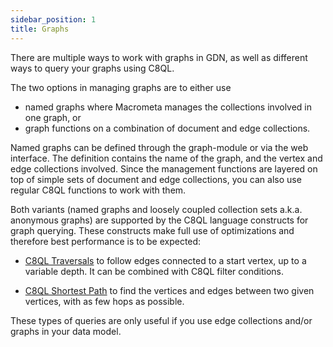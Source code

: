 ```yaml
---
sidebar_position: 1
title: Graphs
---
```


There are multiple ways to work with graphs in GDN, as well as different ways to query your graphs using C8QL.

The two options in managing graphs are to either use

- named graphs where Macrometa manages the collections involved in one graph, or
- graph functions on a combination of document and edge collections.

Named graphs can be defined through the graph-module or via the web interface. The definition contains the name of the graph, and the vertex and edge collections involved. Since the management functions are layered on top of simple sets of document and edge collections, you can also use regular C8QL functions to work with them.

Both variants (named graphs and loosely coupled collection sets a.k.a. anonymous graphs) are supported by the C8QL language constructs for graph querying. These constructs make full use of optimizations and therefore best performance is to be expected:

- [C8QL Traversals](traversals.md) to follow edges connected to a start vertex, up to a variable depth. It can be combined with C8QL filter conditions.

- [C8QL Shortest Path](shortest-path.md) to find the vertices and edges between two given vertices, with as few hops as possible.

These types of queries are only useful if you use edge collections and/or graphs in your data model.
